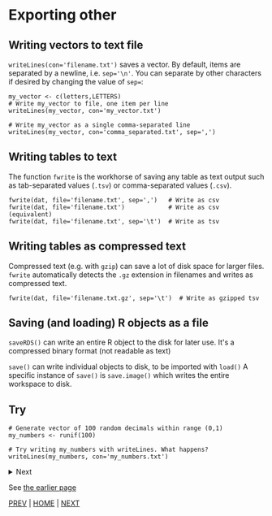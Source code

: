 
# Exporting other 

## Writing vectors to text file

`writeLines(con='filename.txt')` saves a vector. By default, items are separated by a newline, i.e. `sep='\n'`.
You can separate by other characters if desired by changing the value of `sep=`:

```
my_vector <- c(letters,LETTERS)
# Write my_vector to file, one item per line
writeLines(my_vector, con='my_vector.txt')

# Write my_vector as a single comma-separated line
writeLines(my_vector, con='comma_separated.txt', sep=',')
```

## Writing tables to text
The function `fwrite` is the workhorse of saving any table as text output such as tab-separated values (`.tsv`) or comma-separated values (`.csv`).

```
fwrite(dat, file='filename.txt', sep=',')   # Write as csv
fwrite(dat, file='filename.txt')            # Write as csv (equivalent)
fwrite(dat, file='filename.txt', sep='\t')  # Write as tsv
```

## Writing tables as compressed text
Compressed text (e.g. with `gzip`) can save a lot of disk space for larger files.
`fwrite` automatically detects the `.gz` extension in filenames and writes as compressed text.
```
fwrite(dat, file='filename.txt.gz', sep='\t')  # Write as gzipped tsv
```

## Saving (and loading) R objects as a file

`saveRDS()` can write an entire R object to the disk for later use. It's a compressed binary format (not readable as text)

`save()` can write individual objects to disk, to be imported with `load()`
A specific instance of `save()` is `save.image()` which writes the entire workspace to disk.

## Try
```
# Generate vector of 100 random decimals within range (0,1)
my_numbers <- runif(100)

# Try writing my_numbers with writeLines. What happens?
writeLines(my_numbers, con='my_numbers.txt')
```

<details><summary>Next</summary>

Because `writeLines` only accepts character vectors, it gives an error:
```R
Error in writeLines(my_numbers, con = "my_numbers.txt") : 
  can only write character objects
```

How might you get around this limitation to write `my_numbers` to a file?

 <details><summary>Next</summary>
 
 We first have to convert the numeric vector to character with `as.character`
 ```R
 writeLines(as.character(my_numbers), con='my_numbers.txt')
 ``` 
 
 </details>


</details>


See [the earlier page](/01_importing_data/B.md)

[PREV](A.md) | [HOME](/README.md) | [NEXT](C.md)

